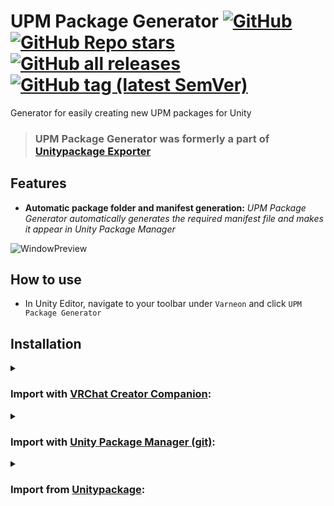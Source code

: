 <div>

# UPM Package Generator [![GitHub](https://img.shields.io/github/license/Varneon/UPM-Package-Generator?color=blue&label=License&style=flat)](https://github.com/Varneon/UPM-Package-Generator/blob/main/LICENSE) [![GitHub Repo stars](https://img.shields.io/github/stars/Varneon/UPM-Package-Generator?style=flat&label=Stars)](https://github.com/Varneon/UPM-Package-Generator/stargazers) [![GitHub all releases](https://img.shields.io/github/downloads/Varneon/UPM-Package-Generator/total?color=blue&label=Downloads&style=flat)](https://github.com/Varneon/UPM-Package-Generator/releases) [![GitHub tag (latest SemVer)](https://img.shields.io/github/v/tag/Varneon/UPM-Package-Generator?color=blue&label=Release&sort=semver&style=flat)](https://github.com/Varneon/UPM-Package-Generator/releases/latest)

</div>

Generator for easily creating new UPM packages for Unity

> ### UPM Package Generator was formerly a part of [Unitypackage Exporter](https://github.com/Varneon/Unitypackage-Exporter)

## Features

* **Automatic package folder and manifest generation:** _UPM Package Generator automatically generates the required manifest file and makes it appear in Unity Package Manager_

![WindowPreview](https://user-images.githubusercontent.com/26690821/188268887-26f0468e-a670-4bda-9fcb-eb67f87849e8.png)

## How to use

* In Unity Editor, navigate to your toolbar under `Varneon` and click `UPM Package Generator`

## Installation

<details><summary>

### Import with [VRChat Creator Companion](https://vcc.docs.vrchat.com/vpm/packages#user-packages):</summary>

> 1. Download the the repository's .zip from [here](https://github.com/Varneon/UPM-Package-Generator/releases/latest)
> 2. Unpack the .zip somewhere
> 3. In VRChat Creator Companion, navigate to `Settings` > `User Packages` > `Add`
> 4. Navigate to the unpacked folder, `com.varneon.upm-package-generator` and click `Select Folder`
> 5. `UPM Package Generator` should now be visible under `Local User Packages` in the project view in VRChat Creator Companion
> 6. Click `Add`

</details><details><summary>

### Import with [Unity Package Manager (git)](https://docs.unity3d.com/2019.4/Documentation/Manual/upm-ui-giturl.html):</summary>

> 1. In the Unity toolbar, select `Window` > `Package Manager` > `[+]` > `Add package from git URL...` 
> 2. Paste the following link: `https://github.com/Varneon/UPM-Package-Generator.git?path=/Packages/com.varneon.upm-package-generator`

</details><details><summary>

### Import from [Unitypackage](https://docs.unity3d.com/2019.4/Documentation/Manual/AssetPackagesImport.html):</summary>

> 1. Download latest UPM Package Generator from [here](https://github.com/Varneon/UPM-Package-Generator/releases/latest)
> 2. Import the downloaded .unitypackage into your Unity project

</details>
